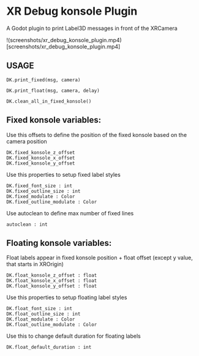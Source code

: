 # XR Debug konsole Plugin

A Godot plugin to print Label3D messages in front of the XRCamera

!(screenshots/xr_debug_konsole_plugin.mp4)[screenshots/xr_debug_konsole_plugin.mp4]


## USAGE

	DK.print_fixed(msg, camera)

	DK.print_float(msg, camera, delay)

	DK.clean_all_in_fixed_konsole()


## Fixed konsole variables:

Use this offsets to define the position of the fixed konsole based on the camera position

	DK.fixed_konsole_z_offset
	DK.fixed_konsole_x_offset
	DK.fixed_konsole_y_offset

Use this properties to setup fixed label styles

	DK.fixed_font_size : int
	DK.fixed_outline_size : int
	DK.fixed_modulate : Color
	DK.fixed_outline_modulate : Color

Use autoclean to define max number of fixed lines

	autoclean : int

## Floating konsole variables:
	
Float labels appear in fixed konsole position + float offset 
(except y value, that starts in XROrigin)
	
	DK.float_konsole_z_offset : float
	DK.float_konsole_x_offset : float
	DK.float_konsole_y_offset : float

Use this properties to setup floating label styles

	DK.float_font_size : int
	DK.float_outline_size : int
	DK.float_modulate : Color
	DK.float_outline_modulate : Color

Use this to change default duration for floating labels 

	DK.float_default_duration : int
